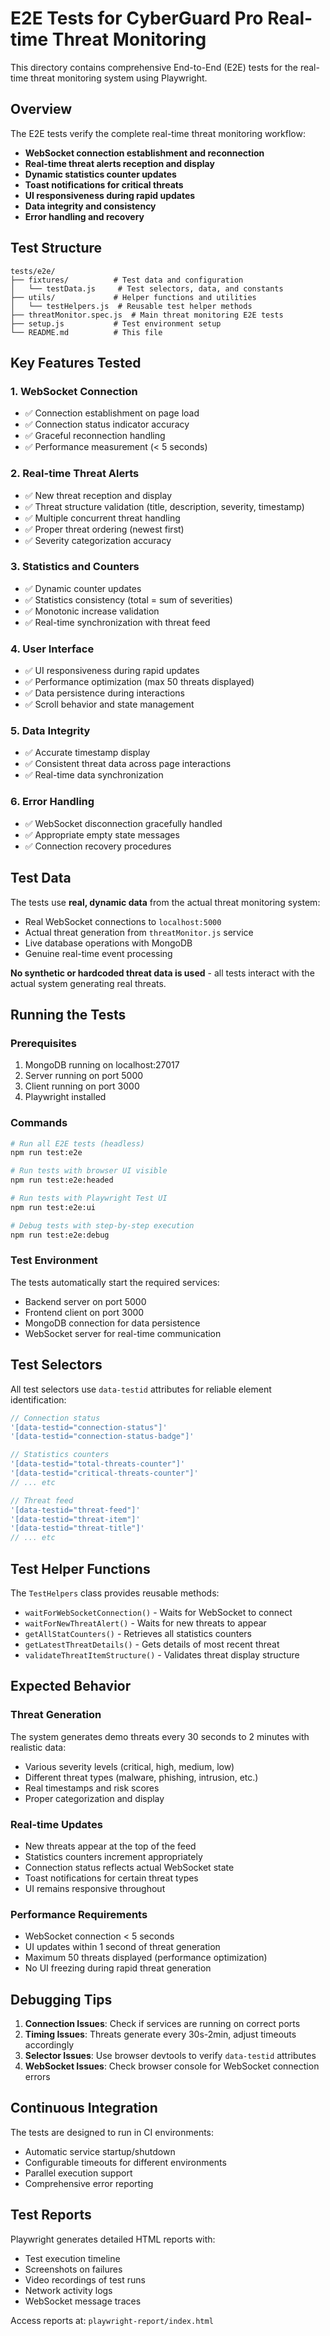 # E2E Tests for CyberGuard Pro Real-time Threat Monitoring

This directory contains comprehensive End-to-End (E2E) tests for the real-time threat monitoring system using Playwright.

## Overview

The E2E tests verify the complete real-time threat monitoring workflow:

- **WebSocket connection establishment and reconnection**
- **Real-time threat alerts reception and display**
- **Dynamic statistics counter updates**
- **Toast notifications for critical threats**
- **UI responsiveness during rapid updates**
- **Data integrity and consistency**
- **Error handling and recovery**

## Test Structure

```
tests/e2e/
├── fixtures/          # Test data and configuration
│   └── testData.js     # Test selectors, data, and constants
├── utils/             # Helper functions and utilities
│   └── testHelpers.js  # Reusable test helper methods
├── threatMonitor.spec.js  # Main threat monitoring E2E tests
├── setup.js           # Test environment setup
└── README.md          # This file
```

## Key Features Tested

### 1. WebSocket Connection
- ✅ Connection establishment on page load
- ✅ Connection status indicator accuracy
- ✅ Graceful reconnection handling
- ✅ Performance measurement (< 5 seconds)

### 2. Real-time Threat Alerts
- ✅ New threat reception and display
- ✅ Threat structure validation (title, description, severity, timestamp)
- ✅ Multiple concurrent threat handling
- ✅ Proper threat ordering (newest first)
- ✅ Severity categorization accuracy

### 3. Statistics and Counters
- ✅ Dynamic counter updates
- ✅ Statistics consistency (total = sum of severities)
- ✅ Monotonic increase validation
- ✅ Real-time synchronization with threat feed

### 4. User Interface
- ✅ UI responsiveness during rapid updates
- ✅ Performance optimization (max 50 threats displayed)
- ✅ Data persistence during interactions
- ✅ Scroll behavior and state management

### 5. Data Integrity
- ✅ Accurate timestamp display
- ✅ Consistent threat data across page interactions
- ✅ Real-time data synchronization

### 6. Error Handling
- ✅ WebSocket disconnection gracefully handled
- ✅ Appropriate empty state messages
- ✅ Connection recovery procedures

## Test Data

The tests use **real, dynamic data** from the actual threat monitoring system:

- Real WebSocket connections to `localhost:5000`
- Actual threat generation from `threatMonitor.js` service
- Live database operations with MongoDB
- Genuine real-time event processing

**No synthetic or hardcoded threat data is used** - all tests interact with the actual system generating real threats.

## Running the Tests

### Prerequisites
1. MongoDB running on localhost:27017
2. Server running on port 5000
3. Client running on port 3000
4. Playwright installed

### Commands

```bash
# Run all E2E tests (headless)
npm run test:e2e

# Run tests with browser UI visible
npm run test:e2e:headed

# Run tests with Playwright Test UI
npm run test:e2e:ui

# Debug tests with step-by-step execution
npm run test:e2e:debug
```

### Test Environment

The tests automatically start the required services:
- Backend server on port 5000
- Frontend client on port 3000
- MongoDB connection for data persistence
- WebSocket server for real-time communication

## Test Selectors

All test selectors use `data-testid` attributes for reliable element identification:

```javascript
// Connection status
'[data-testid="connection-status"]'
'[data-testid="connection-status-badge"]'

// Statistics counters
'[data-testid="total-threats-counter"]'
'[data-testid="critical-threats-counter"]'
// ... etc

// Threat feed
'[data-testid="threat-feed"]'
'[data-testid="threat-item"]'
'[data-testid="threat-title"]'
// ... etc
```

## Test Helper Functions

The `TestHelpers` class provides reusable methods:

- `waitForWebSocketConnection()` - Waits for WebSocket to connect
- `waitForNewThreatAlert()` - Waits for new threats to appear
- `getAllStatCounters()` - Retrieves all statistics counters
- `getLatestThreatDetails()` - Gets details of most recent threat
- `validateThreatItemStructure()` - Validates threat display structure

## Expected Behavior

### Threat Generation
The system generates demo threats every 30 seconds to 2 minutes with realistic data:
- Various severity levels (critical, high, medium, low)
- Different threat types (malware, phishing, intrusion, etc.)
- Real timestamps and risk scores
- Proper categorization and display

### Real-time Updates
- New threats appear at the top of the feed
- Statistics counters increment appropriately
- Connection status reflects actual WebSocket state
- Toast notifications for certain threat types
- UI remains responsive throughout

### Performance Requirements
- WebSocket connection < 5 seconds
- UI updates within 1 second of threat generation
- Maximum 50 threats displayed (performance optimization)
- No UI freezing during rapid threat generation

## Debugging Tips

1. **Connection Issues**: Check if services are running on correct ports
2. **Timing Issues**: Threats generate every 30s-2min, adjust timeouts accordingly
3. **Selector Issues**: Use browser devtools to verify `data-testid` attributes
4. **WebSocket Issues**: Check browser console for WebSocket connection errors

## Continuous Integration

The tests are designed to run in CI environments:
- Automatic service startup/shutdown
- Configurable timeouts for different environments
- Parallel execution support
- Comprehensive error reporting

## Test Reports

Playwright generates detailed HTML reports with:
- Test execution timeline
- Screenshots on failures
- Video recordings of test runs
- Network activity logs
- WebSocket message traces

Access reports at: `playwright-report/index.html`